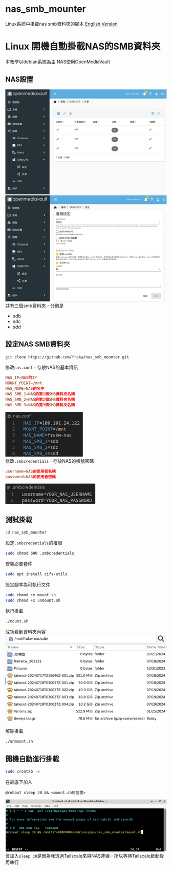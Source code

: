 # nas_smb_mounter
Linux系統中掛載nas smb資料夾的腳本
[English Version](README.md)

# Linux 開機自動掛載NAS的SMB資料夾
本教學以debian系統為主
NAS使用OpenMediaVault
## NAS設置
![image](./imgs/nas-1.png)\
![image](./imgs/nas-2.png)\
共有三個smb資料夾，︁分別是
* sdb
* sdc
* sdd
## 設定NAS SMB資料夾
```sh
git clone https://github.com/frakw/nas_smb_mounter.git
```
修改`nas.conf`，︁存放NAS的基本資訊
```conf
NAS_IP=NAS的IP
MOUNT_POINT=/mnt
NAS_NAME=NAS的名字
NAS_SMB_1=NAS的第1個SMB資料夾名稱
NAS_SMB_2=NAS的第2個SMB資料夾名稱
NAS_SMB_3=NAS的第3個SMB資料夾名稱
```
![image](./imgs/config-1.png)\
修改`.smbcredentials`，︁存放NAS的帳號密碼
```conf
username=NAS的使用者名稱
password=NAS的使用者密碼
```
![image](./imgs/config-2.png)
## 測試掛載
```sh
cd nas_smb_mounter
```
設定`.smbcredentials`的權限
```sh
sudo chmod 600 .smbcredentials
```
安裝必要套件
```sh
sudo apt install cifs-utils 
```
設定腳本為可執行文件
```sh
sudo chmod +x mount.sh
sudo chmod +x unmount.sh
```
執行掛載
```sh
./mount.sh
```
成功看到資料夾內容
![image](./imgs/test-1.png)\
解除掛載
```sh
./unmount.sh
```
## 開機自動進行掛載
```sh
sudo crontab -e
```
在最底下加入
```
@reboot sleep 30 && <mount.sh的位置>
```
![image](./imgs/auto-1.png)\
會加入`sleep 30`是因為我透過Tailscale來與NAS連線，︁所以等待Tailscale啟動後再執行